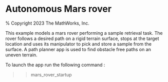 # Autonomous Mars rover

% Copyright 2023 The MathWorks, Inc.

This example models a mars rover performing a sample retrieval task. The rover 
follows a desired path on a rigid terrain surface, stops at the target location 
and uses its manipulator to pick and store a sample from the surface. A path 
planner app is used to find obstacle free paths on an uneven terrain. 

To launch the app run the following command :
>> mars_rover_startup